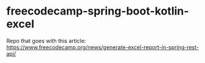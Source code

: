 # freecodecamp-spring-boot-kotlin-excel

Repo that goes with this article: https://www.freecodecamp.org/news/generate-excel-report-in-spring-rest-api/

